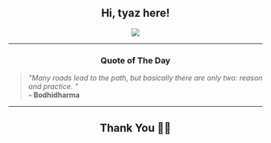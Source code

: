 <h2 align="center"> Hi, tyaz here!</h2>

<p align="center">
<a href="https://github.com/tyazx" alt="github streak"><img src="https://dvst-streak.herokuapp.com/?user=tyazx&theme=tokyonight&fire=DD472C"></a>
</p>

<hr>
<h3 align="center">Quote of The Day</h3>
<p align="center">
<blockquote>
<i>"Many roads lead to the path, but basically there are only two: reason and practice. "</i>
<br>
<b>- Bodhidharma</b>
</blockquote>
</p>


<hr>
<h2 align="center">Thank You 🙏🏼</h2>
